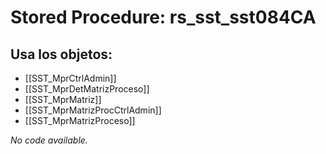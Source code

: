 # Stored Procedure: rs_sst_sst084CA

## Usa los objetos:
- [[SST_MprCtrlAdmin]]
- [[SST_MprDetMatrizProceso]]
- [[SST_MprMatriz]]
- [[SST_MprMatrizProcCtrlAdmin]]
- [[SST_MprMatrizProceso]]

*No code available.*
